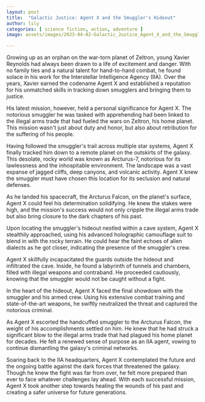 ```yaml
---
layout: post
title:  "Galactic Justice: Agent X and the Smuggler's Hideout"
author: lily
categories: [ science fiction, action, adventure ]
image: assets/images/2023-04-02-Galactic_Justice_Agent_X_and_the_Smugglers_Hideout.png

---
```


Growing up as an orphan on the war-torn planet of Zeltron, young Xavier Reynolds had always been drawn to a life of excitement and danger. With no family ties and a natural talent for hand-to-hand combat, he found solace in his work for the Interstellar Intelligence Agency (IIA). Over the years, Xavier earned the codename Agent X and established a reputation for his unmatched skills in tracking down smugglers and bringing them to justice.

His latest mission, however, held a personal significance for Agent X. The notorious smuggler he was tasked with apprehending had been linked to the illegal arms trade that had fueled the wars on Zeltron, his home planet. This mission wasn't just about duty and honor, but also about retribution for the suffering of his people.

Having followed the smuggler's trail across multiple star systems, Agent X finally tracked him down to a remote planet on the outskirts of the galaxy. This desolate, rocky world was known as Arcturus-7, notorious for its lawlessness and the inhospitable environment. The landscape was a vast expanse of jagged cliffs, deep canyons, and volcanic activity. Agent X knew the smuggler must have chosen this location for its seclusion and natural defenses.

As he landed his spacecraft, the Arcturus Falcon, on the planet's surface, Agent X could feel his determination solidifying. He knew the stakes were high, and the mission's success would not only cripple the illegal arms trade but also bring closure to the dark chapters of his past.

Upon locating the smuggler's hideout nestled within a cave system, Agent X stealthily approached, using his advanced holographic camouflage suit to blend in with the rocky terrain. He could hear the faint echoes of alien dialects as he got closer, indicating the presence of the smuggler's crew.

Agent X skillfully incapacitated the guards outside the hideout and infiltrated the cave. Inside, he found a labyrinth of tunnels and chambers, filled with illegal weapons and contraband. He proceeded cautiously, knowing that the smuggler would not be caught without a fight.

In the heart of the hideout, Agent X faced the final showdown with the smuggler and his armed crew. Using his extensive combat training and state-of-the-art weapons, he swiftly neutralized the threat and captured the notorious criminal.

As Agent X escorted the handcuffed smuggler to the Arcturus Falcon, the weight of his accomplishments settled on him. He knew that he had struck a significant blow to the illegal arms trade that had plagued his home planet for decades. He felt a renewed sense of purpose as an IIA agent, vowing to continue dismantling the galaxy's criminal networks.

Soaring back to the IIA headquarters, Agent X contemplated the future and the ongoing battle against the dark forces that threatened the galaxy. Though he knew the fight was far from over, he felt more prepared than ever to face whatever challenges lay ahead. With each successful mission, Agent X took another step towards healing the wounds of his past and creating a safer universe for future generations.

